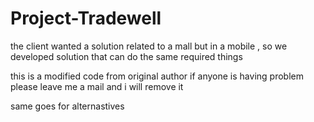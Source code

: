# Project-Tradewell
the client wanted a solution related to a mall but in a mobile , so we developed solution that can do the same required things



this is a modified code from original author
if anyone is having problem please leave me a mail and i will remove it 

same goes for alternastives
